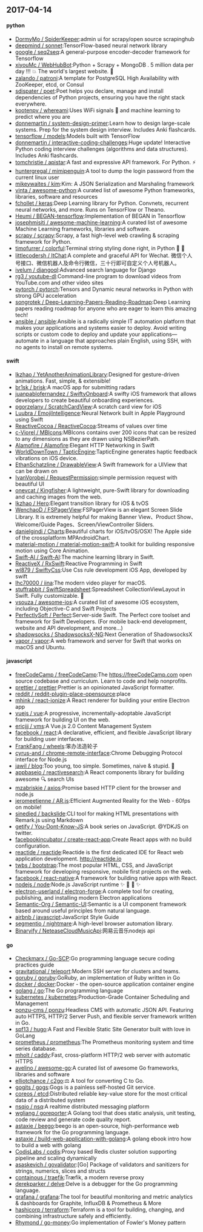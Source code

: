 ## 2017-04-14

#### python
* [DormyMo / SpiderKeeper](https://github.com/DormyMo/SpiderKeeper):admin ui for scrapy/open source scrapinghub
* [deepmind / sonnet](https://github.com/deepmind/sonnet):TensorFlow-based neural network library
* [google / seq2seq](https://github.com/google/seq2seq):A general-purpose encoder-decoder framework for Tensorflow
* [xiyouMc / WebHubBot](https://github.com/xiyouMc/WebHubBot):Python + Scrapy + MongoDB . 5 million data per day !!! 💥 The world's largest website. 🔞
* [zalando / patroni](https://github.com/zalando/patroni):A template for PostgreSQL High Availability with ZooKeeper, etcd, or Consul
* [sdispater / poet](https://github.com/sdispater/poet):Poet helps you declare, manage and install dependencies of Python projects, ensuring you have the right stack everywhere.
* [kootenpv / whereami](https://github.com/kootenpv/whereami):Uses WiFi signals 📶 and machine learning to predict where you are
* [donnemartin / system-design-primer](https://github.com/donnemartin/system-design-primer):Learn how to design large-scale systems. Prep for the system design interview. Includes Anki flashcards.
* [tensorflow / models](https://github.com/tensorflow/models):Models built with TensorFlow
* [donnemartin / interactive-coding-challenges](https://github.com/donnemartin/interactive-coding-challenges):Huge update! Interactive Python coding interview challenges (algorithms and data structures). Includes Anki flashcards.
* [tomchristie / apistar](https://github.com/tomchristie/apistar):A fast and expressive API framework. For Python. ⚡️
* [huntergregal / mimipenguin](https://github.com/huntergregal/mimipenguin):A tool to dump the login password from the current linux user
* [mikeywaites / kim](https://github.com/mikeywaites/kim):Kim: A JSON Serialization and Marshaling framework
* [vinta / awesome-python](https://github.com/vinta/awesome-python):A curated list of awesome Python frameworks, libraries, software and resources
* [fchollet / keras](https://github.com/fchollet/keras):Deep Learning library for Python. Convnets, recurrent neural networks, and more. Runs on TensorFlow or Theano.
* [Heumi / BEGAN-tensorflow](https://github.com/Heumi/BEGAN-tensorflow):Implementation of BEGAN in Tensorflow
* [josephmisiti / awesome-machine-learning](https://github.com/josephmisiti/awesome-machine-learning):A curated list of awesome Machine Learning frameworks, libraries and software.
* [scrapy / scrapy](https://github.com/scrapy/scrapy):Scrapy, a fast high-level web crawling & scraping framework for Python.
* [timofurrer / colorful](https://github.com/timofurrer/colorful):Terminal string styling done right, in Python 🐍 🎉
* [littlecodersh / ItChat](https://github.com/littlecodersh/ItChat):A complete and graceful API for Wechat. 微信个人号接口、微信机器人及命令行微信，三十行即可自定义个人号机器人。
* [ivelum / djangoql](https://github.com/ivelum/djangoql):Advanced search language for Django
* [rg3 / youtube-dl](https://github.com/rg3/youtube-dl):Command-line program to download videos from YouTube.com and other video sites
* [pytorch / pytorch](https://github.com/pytorch/pytorch):Tensors and Dynamic neural networks in Python with strong GPU acceleration
* [songrotek / Deep-Learning-Papers-Reading-Roadmap](https://github.com/songrotek/Deep-Learning-Papers-Reading-Roadmap):Deep Learning papers reading roadmap for anyone who are eager to learn this amazing tech!
* [ansible / ansible](https://github.com/ansible/ansible):Ansible is a radically simple IT automation platform that makes your applications and systems easier to deploy. Avoid writing scripts or custom code to deploy and update your applications— automate in a language that approaches plain English, using SSH, with no agents to install on remote systems.

#### swift
* [lkzhao / YetAnotherAnimationLibrary](https://github.com/lkzhao/YetAnotherAnimationLibrary):Designed for gesture-driven animations. Fast, simple, & extensible!
* [br1sk / brisk](https://github.com/br1sk/brisk):A macOS app for submitting radars
* [juanpablofernandez / SwiftyOnboard](https://github.com/juanpablofernandez/SwiftyOnboard):A swifty iOS framework that allows developers to create beautiful onboarding experiences.
* [pgorzelany / ScratchCardView](https://github.com/pgorzelany/ScratchCardView):A scratch card view for iOS
* [Luubra / EmojiIntelligence](https://github.com/Luubra/EmojiIntelligence):Neural Network built in Apple Playground using Swift
* [ReactiveCocoa / ReactiveCocoa](https://github.com/ReactiveCocoa/ReactiveCocoa):Streams of values over time
* [c-Viorel / MBIcons](https://github.com/c-Viorel/MBIcons):MBIcons contains over 200 icons that can be resized to any dimensions as they are drawn using NSBezierPath.
* [Alamofire / Alamofire](https://github.com/Alamofire/Alamofire):Elegant HTTP Networking in Swift
* [WorldDownTown / TapticEngine](https://github.com/WorldDownTown/TapticEngine):TapticEngine generates haptic feedback vibrations on iOS device.
* [EthanSchatzline / DrawableView](https://github.com/EthanSchatzline/DrawableView):A Swift framework for a UIView that can be drawn on
* [IvanVorobei / RequestPermission](https://github.com/IvanVorobei/RequestPermission):simple permission request with beautiful UI
* [onevcat / Kingfisher](https://github.com/onevcat/Kingfisher):A lightweight, pure-Swift library for downloading and caching images from the web.
* [lkzhao / Hero](https://github.com/lkzhao/Hero):Elegant transition library for iOS & tvOS
* [WenchaoD / FSPagerView](https://github.com/WenchaoD/FSPagerView):FSPagerView is an elegant Screen Slide Library. It is extremely helpful for making Banner View、Product Show、Welcome/Guide Pages、Screen/ViewController Sliders.
* [danielgindi / Charts](https://github.com/danielgindi/Charts):Beautiful charts for iOS/tvOS/OSX! The Apple side of the crossplatform MPAndroidChart.
* [material-motion / material-motion-swift](https://github.com/material-motion/material-motion-swift):A toolkit for building responsive motion using Core Animation.
* [Swift-AI / Swift-AI](https://github.com/Swift-AI/Swift-AI):The machine learning library in Swift.
* [ReactiveX / RxSwift](https://github.com/ReactiveX/RxSwift):Reactive Programming in Swift
* [wl879 / SwiftyCss](https://github.com/wl879/SwiftyCss):Use Css rule development iOS App, developed by swift
* [lhc70000 / iina](https://github.com/lhc70000/iina):The modern video player for macOS.
* [stuffrabbit / SwiftSpreadsheet](https://github.com/stuffrabbit/SwiftSpreadsheet):Spreadsheet CollectionViewLayout in Swift. Fully customizable. 🔶
* [vsouza / awesome-ios](https://github.com/vsouza/awesome-ios):A curated list of awesome iOS ecosystem, including Objective-C and Swift Projects
* [PerfectlySoft / Perfect](https://github.com/PerfectlySoft/Perfect):Server-side Swift. The Perfect core toolset and framework for Swift Developers. (For mobile back-end development, website and API development, and more…)
* [shadowsocks / ShadowsocksX-NG](https://github.com/shadowsocks/ShadowsocksX-NG):Next Generation of ShadowsocksX
* [vapor / vapor](https://github.com/vapor/vapor):A web framework and server for Swift that works on macOS and Ubuntu.

#### javascript
* [freeCodeCamp / freeCodeCamp](https://github.com/freeCodeCamp/freeCodeCamp):The https://freeCodeCamp.com open source codebase and curriculum. Learn to code and help nonprofits.
* [prettier / prettier](https://github.com/prettier/prettier):Prettier is an opinionated JavaScript formatter.
* [reddit / reddit-plugin-place-opensource](https://github.com/reddit/reddit-plugin-place-opensource):place
* [mhink / react-ionize](https://github.com/mhink/react-ionize):A React renderer for building your entire Electron app
* [vuejs / vue](https://github.com/vuejs/vue):A progressive, incrementally-adoptable JavaScript framework for building UI on the web.
* [ericjjj / vms](https://github.com/ericjjj/vms):A Vue.js 2.0 Content Management System
* [facebook / react](https://github.com/facebook/react):A declarative, efficient, and flexible JavaScript library for building user interfaces.
* [FrankFang / wheels](https://github.com/FrankFang/wheels):笨办法造轮子
* [cyrus-and / chrome-remote-interface](https://github.com/cyrus-and/chrome-remote-interface):Chrome Debugging Protocol interface for Node.js
* [jawil / blog](https://github.com/jawil/blog):Too young, too simple. Sometimes, naive & stupid. 🐌
* [appbaseio / reactivesearch](https://github.com/appbaseio/reactivesearch):A React components library for building awesome 🔍 search UIs
* [mzabriskie / axios](https://github.com/mzabriskie/axios):Promise based HTTP client for the browser and node.js
* [jeromeetienne / AR.js](https://github.com/jeromeetienne/AR.js):Efficient Augmented Reality for the Web - 60fps on mobile!
* [sinedied / backslide](https://github.com/sinedied/backslide):CLI tool for making HTML presentations with Remark.js using Markdown
* [getify / You-Dont-Know-JS](https://github.com/getify/You-Dont-Know-JS):A book series on JavaScript. @YDKJS on twitter.
* [facebookincubator / create-react-app](https://github.com/facebookincubator/create-react-app):Create React apps with no build configuration.
* [reactide / reactide](https://github.com/reactide/reactide):Reactide is the first dedicated IDE for React web application development. http://reactide.io
* [twbs / bootstrap](https://github.com/twbs/bootstrap):The most popular HTML, CSS, and JavaScript framework for developing responsive, mobile first projects on the web.
* [facebook / react-native](https://github.com/facebook/react-native):A framework for building native apps with React.
* [nodejs / node](https://github.com/nodejs/node):Node.js JavaScript runtime ✨ 🐢 🚀 ✨
* [electron-userland / electron-forge](https://github.com/electron-userland/electron-forge):A complete tool for creating, publishing, and installing modern Electron applications
* [Semantic-Org / Semantic-UI](https://github.com/Semantic-Org/Semantic-UI):Semantic is a UI component framework based around useful principles from natural language.
* [airbnb / javascript](https://github.com/airbnb/javascript):JavaScript Style Guide
* [segmentio / nightmare](https://github.com/segmentio/nightmare):A high-level browser automation library.
* [Binaryify / NeteaseCloudMusicApi](https://github.com/Binaryify/NeteaseCloudMusicApi):网易云音乐nodejs api

#### go
* [Checkmarx / Go-SCP](https://github.com/Checkmarx/Go-SCP):Go programming language secure coding practices guide
* [gravitational / teleport](https://github.com/gravitational/teleport):Modern SSH server for clusters and teams.
* [goruby / goruby](https://github.com/goruby/goruby):GoRuby, an implementation of Ruby written in Go
* [docker / docker](https://github.com/docker/docker):Docker - the open-source application container engine
* [golang / go](https://github.com/golang/go):The Go programming language
* [kubernetes / kubernetes](https://github.com/kubernetes/kubernetes):Production-Grade Container Scheduling and Management
* [ponzu-cms / ponzu](https://github.com/ponzu-cms/ponzu):Headless CMS with automatic JSON API. Featuring auto HTTPS, HTTP/2 Server Push, and flexible server framework written in Go.
* [spf13 / hugo](https://github.com/spf13/hugo):A Fast and Flexible Static Site Generator built with love in GoLang
* [prometheus / prometheus](https://github.com/prometheus/prometheus):The Prometheus monitoring system and time series database.
* [mholt / caddy](https://github.com/mholt/caddy):Fast, cross-platform HTTP/2 web server with automatic HTTPS
* [avelino / awesome-go](https://github.com/avelino/awesome-go):A curated list of awesome Go frameworks, libraries and software
* [elliotchance / c2go](https://github.com/elliotchance/c2go):⚖️ A tool for converting C to Go.
* [gogits / gogs](https://github.com/gogits/gogs):Gogs is a painless self-hosted Git service.
* [coreos / etcd](https://github.com/coreos/etcd):Distributed reliable key-value store for the most critical data of a distributed system
* [nsqio / nsq](https://github.com/nsqio/nsq):A realtime distributed messaging platform
* [wgliang / goreporter](https://github.com/wgliang/goreporter):A Golang tool that does static analysis, unit testing, code review and generate code quality report.
* [astaxie / beego](https://github.com/astaxie/beego):beego is an open-source, high-performance web framework for the Go programming language.
* [astaxie / build-web-application-with-golang](https://github.com/astaxie/build-web-application-with-golang):A golang ebook intro how to build a web with golang
* [CodisLabs / codis](https://github.com/CodisLabs/codis):Proxy based Redis cluster solution supporting pipeline and scaling dynamically
* [asaskevich / govalidator](https://github.com/asaskevich/govalidator):[Go] Package of validators and sanitizers for strings, numerics, slices and structs
* [containous / traefik](https://github.com/containous/traefik):Træfik, a modern reverse proxy
* [derekparker / delve](https://github.com/derekparker/delve):Delve is a debugger for the Go programming language.
* [grafana / grafana](https://github.com/grafana/grafana):The tool for beautiful monitoring and metric analytics & dashboards for Graphite, InfluxDB & Prometheus & More
* [hashicorp / terraform](https://github.com/hashicorp/terraform):Terraform is a tool for building, changing, and combining infrastructure safely and efficiently.
* [Rhymond / go-money](https://github.com/Rhymond/go-money):Go implementation of Fowler's Money pattern
